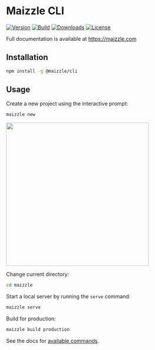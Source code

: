 # Maizzle CLI

[![Version][npm-version-shield]][npm]
[![Build][travis-ci-shield]][travis-ci]
[![Downloads][npm-stats-shield]][npm]
[![License][license-shield]][license]

Full documentation is available at https://maizzle.com

## Installation

```sh
npm install -g @maizzle/cli
```

## Usage

Create a new project using the interactive prompt:

```sh
maizzle new
```

<img src="https://github.com/maizzle/cli/blob/1.0/preview.gif?raw=true" width="387">

Change current directory:

```sh
cd maizzle
```

Start a local server by running the `serve` command:

```sh
maizzle serve
```

Build for production:

```sh
maizzle build production
```

See the docs for [available commands](https://maizzle.com/docs/commands/).

[npm]: https://www.npmjs.com/package/@maizzle/cli
[npm-version-shield]: https://img.shields.io/npm/v/@maizzle/cli.svg?style=flat-square
[npm-stats-shield]: https://img.shields.io/npm/dt/@maizzle/cli.svg?style=flat-square&color=6875f5
[travis-ci]: https://travis-ci.org/maizzle/cli/
[travis-ci-shield]: https://img.shields.io/travis/maizzle/cli/master.svg?style=flat-square
[license]: ./LICENSE
[license-shield]: https://img.shields.io/npm/l/@maizzle/cli.svg?style=flat-square&color=0e9f6e
